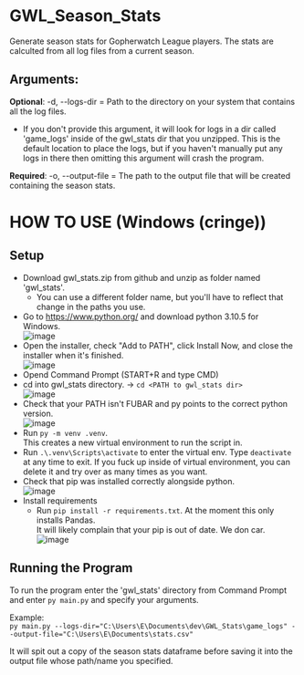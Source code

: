 # GWL_Season_Stats
Generate season stats for Gopherwatch League players.  The stats are calculted from all log files from a current season.

## Arguments:<br />
**Optional**: -d, --logs-dir = Path to the directory on your system that contains all the log files. <br />
* If you don't provide this argument, it will look for logs in a dir called 'game_logs' inside of the gwl_stats dir that you unzipped.  This is the default location to place the logs, but if you haven't manually put any logs in there then omitting this argument will crash the program.

**Required**: -o, --output-file = The path to the output file that will be created containing the season stats.

# HOW TO USE (Windows (cringe))
## Setup
* Download gwl_stats.zip from github and unzip as folder named 'gwl_stats'.
  * You can use a different folder name, but you'll have to reflect that change in the paths you use.
* Go to https://www.python.org/ and download python 3.10.5 for Windows.<br />
![image](https://user-images.githubusercontent.com/107881940/174663042-754b42c6-fe97-466c-a9f1-0df397a9b1ca.png)
* Open the installer, check "Add to PATH", click Install Now, and close the installer when it's finished.<br />
![image](https://user-images.githubusercontent.com/107881940/174663629-dc21451b-8bee-4719-9bc7-b7f40a0c0946.png)
* Opend Command Prompt (START+R and type CMD)
* cd into gwl_stats directory. -> ```cd <PATH to gwl_stats dir>```<br />
![image](https://user-images.githubusercontent.com/107881940/174665441-09f76977-189c-4ce6-b90b-5cc86297dccf.png)
* Check that your PATH isn't FUBAR and py points to the correct python version. <br />
![image](https://user-images.githubusercontent.com/107881940/174665734-7b8bd19a-13c2-430e-a37c-117287ac3cd0.png)
* Run ```py -m venv .venv```. <br />
This creates a new virtual environment to run the script in.
* Run ```.\.venv\Scripts\activate``` to enter the virtual env.  Type ```deactivate``` at any time to exit.
If you fuck up inside of virtual environment, you can delete it and try over as many times as you want.
* Check that pip was installed correctly alongside python.<br />
![image](https://user-images.githubusercontent.com/107881940/174666276-b61ebfcc-3eab-4f86-8a50-b8aefb08ab93.png)
* Install requirements
  * Run ```pip install -r requirements.txt```.  At the moment this only installs Pandas.<br />
It will likely complain that your pip is out of date. We don car. <br />
![image](https://user-images.githubusercontent.com/107881940/174666515-cf71b4cf-3f2d-4b81-94b0-bd889cb79c90.png)

## Running the Program
To run the program enter the 'gwl_stats' directory from Command Prompt and enter ```py main.py``` and specify your arguments.<br />

Example: <br />
```py main.py --logs-dir="C:\Users\E\Documents\dev\GWL_Stats\game_logs" --output-file="C:\Users\E\Documents\stats.csv"```

It will spit out a copy of the season stats dataframe before saving it into the output file whose path/name you specified.






